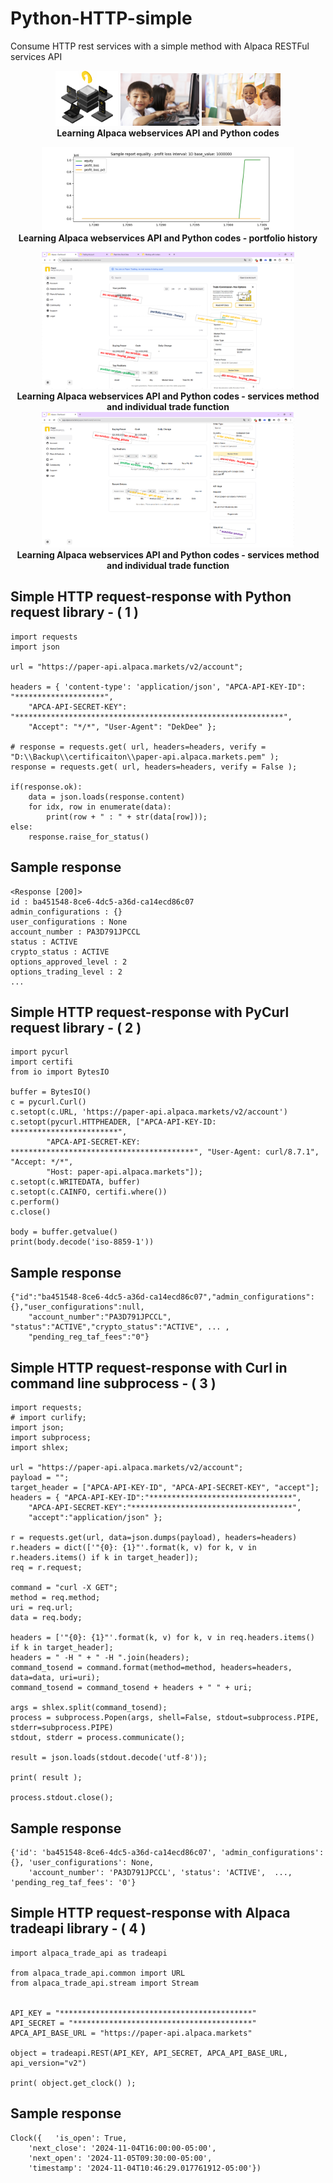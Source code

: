 # Python-HTTP-simple
Consume HTTP rest services with a simple method with Alpaca RESTFul services API

<p align="center" width="100%">
    <img width="20%" src="https://github.com/jkaewprateep/Python-HTTP-simple/blob/main/alpaca.png">
    <img width="25%" src="https://github.com/jkaewprateep/Python-HTTP-simple/blob/main/kid_27.jpg">
    <img width="25%" src="https://github.com/jkaewprateep/Python-HTTP-simple/blob/main/kid_29.jpg"> </br>
    <b> Learning Alpaca webservices API and Python codes </b> </br>
</p>

<p align="center" width="100%">
    <img width="80%" src="https://github.com/jkaewprateep/Python-HTTP-simple/blob/main/Sample%20report%20equality%20-%20profit%20loss%20interval%201D%20base_value%201000000.png"> </br>
    <b> Learning Alpaca webservices API and Python codes - portfolio history </b> </br>
</p>

<p align="center" width="100%">
    <img width="80%" src="https://github.com/jkaewprateep/Python-HTTP-simple/blob/main/41-requirements-top%20page.png"> </br>
    <b> Learning Alpaca webservices API and Python codes - services method and individual trade function </b> </br>
    <img width="80%" src="https://github.com/jkaewprateep/Python-HTTP-simple/blob/main/42-requirements-button%20page.png"> </br>
    <b> Learning Alpaca webservices API and Python codes - services method and individual trade function </b> </br>
</p>

## Simple HTTP request-response with Python request library - ( 1 )

```
import requests
import json

url = "https://paper-api.alpaca.markets/v2/account";

headers = { 'content-type': 'application/json', "APCA-API-KEY-ID": "********************",
    "APCA-API-SECRET-KEY": "************************************************************", 
    "Accept": "*/*", "User-Agent": "DekDee" };

# response = requests.get( url, headers=headers, verify = "D:\\Backup\\certificaiton\\paper-api.alpaca.markets.pem" );
response = requests.get( url, headers=headers, verify = False );

if(response.ok):
    data = json.loads(response.content)
    for idx, row in enumerate(data):
        print(row + " : " + str(data[row]));
else:
    response.raise_for_status()
```

## Sample response

```
<Response [200]>
id : ba451548-8ce6-4dc5-a36d-ca14ecd86c07
admin_configurations : {}
user_configurations : None
account_number : PA3D791JPCCL
status : ACTIVE
crypto_status : ACTIVE
options_approved_level : 2
options_trading_level : 2
...
```

## Simple HTTP request-response with PyCurl request library  - ( 2 )

```
import pycurl
import certifi
from io import BytesIO

buffer = BytesIO()
c = pycurl.Curl()
c.setopt(c.URL, 'https://paper-api.alpaca.markets/v2/account')
c.setopt(pycurl.HTTPHEADER, ["APCA-API-KEY-ID: ************************",
        "APCA-API-SECRET-KEY: *****************************************", "User-Agent: curl/8.7.1", "Accept: */*",
        "Host: paper-api.alpaca.markets"]);
c.setopt(c.WRITEDATA, buffer)
c.setopt(c.CAINFO, certifi.where())
c.perform()
c.close()

body = buffer.getvalue()
print(body.decode('iso-8859-1'))
```

## Sample response

```
{"id":"ba451548-8ce6-4dc5-a36d-ca14ecd86c07","admin_configurations":{},"user_configurations":null,
    "account_number":"PA3D791JPCCL", "status":"ACTIVE","crypto_status":"ACTIVE", ... ,
    "pending_reg_taf_fees":"0"}
```

## Simple HTTP request-response with Curl in command line subprocess  - ( 3 )
 
```
import requests;
# import curlify;
import json;
import subprocess;
import shlex;

url = "https://paper-api.alpaca.markets/v2/account";
payload = "";
target_header = ["APCA-API-KEY-ID", "APCA-API-SECRET-KEY", "accept"];
headers = { "APCA-API-KEY-ID":"********************************", 
    "APCA-API-SECRET-KEY":"************************************", 
    "accept":"application/json" };

r = requests.get(url, data=json.dumps(payload), headers=headers)
r.headers = dict(['"{0}: {1}"'.format(k, v) for k, v in r.headers.items() if k in target_header]);
req = r.request;

command = "curl -X GET";
method = req.method;
uri = req.url;
data = req.body;

headers = ['"{0}: {1}"'.format(k, v) for k, v in req.headers.items() if k in target_header];
headers = " -H " + " -H ".join(headers);
command_tosend = command.format(method=method, headers=headers, data=data, uri=uri);
command_tosend = command_tosend + headers + " " + uri;

args = shlex.split(command_tosend);
process = subprocess.Popen(args, shell=False, stdout=subprocess.PIPE, stderr=subprocess.PIPE)
stdout, stderr = process.communicate();

result = json.loads(stdout.decode('utf-8'));

print( result );

process.stdout.close();
```

## Sample response

```
{'id': 'ba451548-8ce6-4dc5-a36d-ca14ecd86c07', 'admin_configurations': {}, 'user_configurations': None,
    'account_number': 'PA3D791JPCCL', 'status': 'ACTIVE',  ..., 'pending_reg_taf_fees': '0'}
```

## Simple HTTP request-response with Alpaca tradeapi library  - ( 4 )

```
import alpaca_trade_api as tradeapi

from alpaca_trade_api.common import URL
from alpaca_trade_api.stream import Stream


API_KEY = "*******************************************"
API_SECRET = "****************************************"
APCA_API_BASE_URL = "https://paper-api.alpaca.markets"

object = tradeapi.REST(API_KEY, API_SECRET, APCA_API_BASE_URL, api_version="v2")

print( object.get_clock() );
```

## Sample response

```
Clock({   'is_open': True,
    'next_close': '2024-11-04T16:00:00-05:00',
    'next_open': '2024-11-05T09:30:00-05:00',
    'timestamp': '2024-11-04T10:46:29.017761912-05:00'})
```
